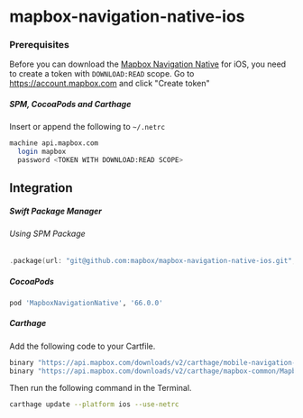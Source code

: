# mapbox-navigation-native-ios

### Prerequisites

Before you can download the [Mapbox Navigation Native](https://github.com/mapbox/mapbox-navigation-native) for iOS, you need to create a token with `DOWNLOAD:READ` scope.
Go to https://account.mapbox.com and click "Create token"

##### SPM, CocoaPods and Carthage
Insert or append the following to `~/.netrc`

```bash
machine api.mapbox.com
  login mapbox
  password <TOKEN WITH DOWNLOAD:READ SCOPE>
```

## Integration

##### Swift Package Manager

###### Using SPM Package

```swift
.package(url: "git@github.com:mapbox/mapbox-navigation-native-ios.git", from: "66.0.0"),
```

##### CocoaPods

```ruby
pod 'MapboxNavigationNative', '66.0.0'
```

##### Carthage

Add the following code to your Cartfile.

```bash
binary "https://api.mapbox.com/downloads/v2/carthage/mobile-navigation-native/MapboxNavigationNative.json" == 66.0.0
binary "https://api.mapbox.com/downloads/v2/carthage/mapbox-common/MapboxCommon-ios.json" == 18.0.0
```

Then run the following command in the Terminal.
```bash
carthage update --platform ios --use-netrc
```

